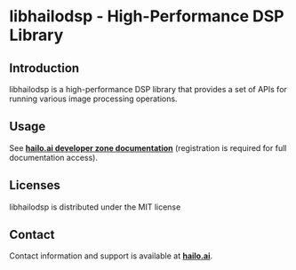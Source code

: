 # libhailodsp - High-Performance DSP Library #

## Introduction

libhailodsp is a high-performance DSP library that provides a set of APIs for running various image processing operations.

## Usage

See [**hailo.ai developer zone documentation**](https://hailo.ai/developer-zone/documentation/hailort/latest/) (registration is required for full documentation access).

## Licenses

libhailodsp is distributed under the MIT license

## Contact

Contact information and support is available at [**hailo.ai**](https://hailo.ai/contact-us/).